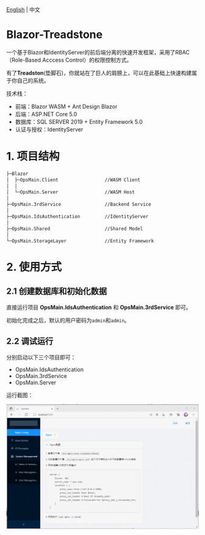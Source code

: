 [English](README.zh-cn.md) | 中文
# Blazor-Treadstone
一个基于Blazor和IdentityServer的前后端分离的快速开发框架，采用了RBAC（Role-Based Acccess Control）的权限控制方式。

有了**Treadston**(垫脚石)，你就站在了巨人的肩膀上，可以在此基础上快速构建属于你自己的系统。

技术栈：
- 前端：Blazor WASM + Ant Design Blazor
- 后端：ASP.NET Core 5.0
- 数据库：SQL SERVER 2019 + Entity Framework 5.0
- 认证与授权：IdentityServer


# 1. 项目结构
```
├─Blazor
│  ├─OpsMain.Client                 //WASM Client
│  │  
│  └─OpsMain.Server                 //WASM Host
│
├─OpsMain.3rdService                //Backend Service
│
├─OpsMain.IdsAuthentication         //IdentityServer
│
├─OpsMain.Shared                    //Shared Model
│
└─OpsMain.StorageLayer              //Entity Framework

```


# 2. 使用方式
## 2.1 创建数据库和初始化数据
直接运行项目 **OpsMain.IdsAuthentication** 和 **OpsMain.3rdService** 即可。

初始化完成之后，默认的用户密码为`admin`和`admin`。

## 2.2 调试运行

分别启动以下三个项目即可：
- OpsMain.IdsAuthentication
- OpsMain.3rdService
- OpsMain.Server

运行截图：

![Screenshot](screenshot.gif)







